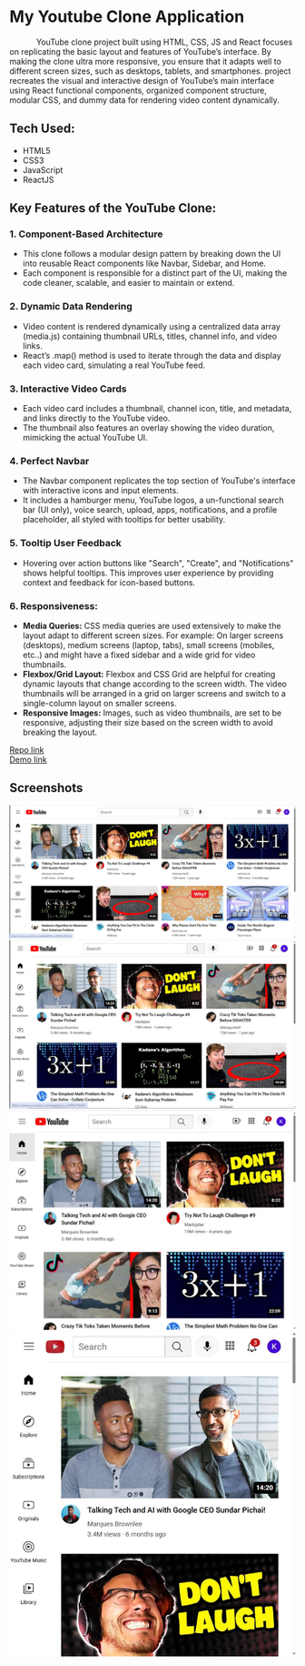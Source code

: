 # My Youtube Clone Application
 &nbsp; &nbsp; &nbsp; &nbsp; &nbsp; &nbsp; YouTube clone project built using HTML, CSS, JS and React focuses on replicating the basic layout and features of YouTube’s interface. By making the clone ultra more responsive, you ensure that it adapts well to different screen sizes, such as desktops, tablets, and smartphones.  project recreates the visual and interactive design of YouTube’s main interface using React functional components, organized component structure, modular CSS, and dummy data for rendering video content dynamically.

## Tech Used:
 - HTML5
 - CSS3
 - JavaScript
 - ReactJS

## Key Features of the YouTube Clone:
### 1. Component-Based Architecture
- This clone follows a modular design pattern by breaking down the UI into reusable React components like Navbar, Sidebar, and Home.
- Each component is responsible for a distinct part of the UI, making the code cleaner, scalable, and easier to maintain or extend.

### 2. Dynamic Data Rendering
- Video content is rendered dynamically using a centralized data array (media.js) containing thumbnail URLs, titles, channel info, and video links.
- React’s .map() method is used to iterate through the data and display each video card, simulating a real YouTube feed.

### 3. Interactive Video Cards
- Each video card includes a thumbnail, channel icon, title, and metadata, and links directly to the YouTube video.
- The thumbnail also features an overlay showing the video duration, mimicking the actual YouTube UI.

### 4. Perfect Navbar
- The Navbar component replicates the top section of YouTube's interface with interactive icons and input elements.
- It includes a hamburger menu, YouTube logos, a un-functional search bar (UI only), voice search, upload, apps, notifications, and a profile placeholder, all styled with tooltips for better usability.

 ### 5. Tooltip User Feedback
 - Hovering over action buttons like "Search", "Create", and "Notifications" shows helpful tooltips.
This improves user experience by providing context and feedback for icon-based buttons.

### 6. Responsiveness:
 - **Media Queries:** CSS media queries are used extensively to make the layout adapt to different screen sizes. For example:
On larger screens (desktops), medium screens (laptop, tabs), small screens (mobiles, etc..) and might have a fixed sidebar and a wide grid for video thumbnails.
 - **Flexbox/Grid Layout:** Flexbox and CSS Grid are helpful for creating dynamic layouts that change according to the screen width. The video thumbnails will be arranged in a grid on larger screens and switch to a single-column layout on smaller screens.
 - **Responsive Images:** Images, such as video thumbnails, are set to be responsive, adjusting their size based on the screen width to avoid breaking the layout.

[Repo link](https://github.com/Karthikr32/my-youtube)  
[Demo link](https://my-youtube-six-henna.vercel.app/)  

## Screenshots
![image1](./screenshots/img1.JPG)  
![image2](./screenshots/img2.JPG)  
![image3](./screenshots/img3.JPG)  
![image4](./screenshots/img4.JPG)  
